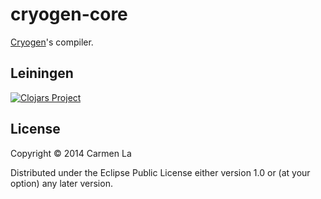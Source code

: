 # cryogen-core

[Cryogen](https://github.com/lacarmen/cryogen)'s compiler.

## Leiningen
[![Clojars Project](http://clojars.org/cryogen-core/latest-version.svg)](http://clojars.org/cryogen-core)

## License

Copyright © 2014 Carmen La

Distributed under the Eclipse Public License either version 1.0 or (at
your option) any later version.
